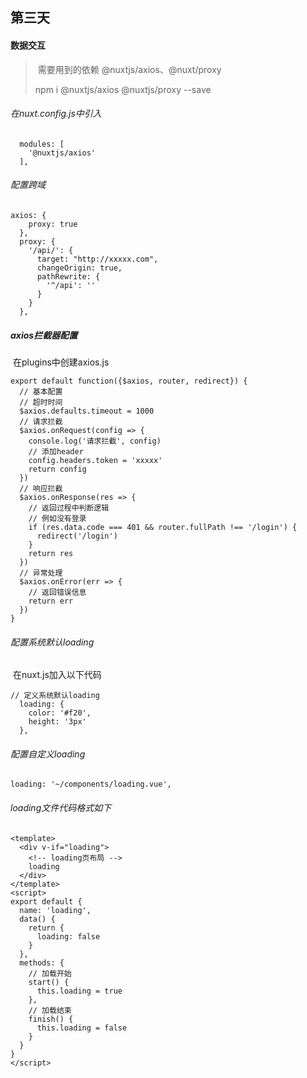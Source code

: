 ## 第三天

#### 数据交互

> ​	需要用到的依赖 @nuxtjs/axios、@nuxt/proxy
>
>  	npm i @nuxtjs/axios @nuxtjs/proxy --save

###### 在nuxt.config.js中引入

```
  modules: [
    '@nuxtjs/axios'
  ],
```

###### 配置跨域

```
axios: {
    proxy: true
  },
  proxy: {
    '/api/': {
      target: "http://xxxxx.com",
      changeOrigin: true,
      pathRewrite: {
        '^/api': ''
      }
    }
  },
```

##### axios拦截器配置

​	在plugins中创建axios.js

```
export default function({$axios, router, redirect}) {
  // 基本配置
  // 超时时间
  $axios.defaults.timeout = 1000
  // 请求拦截
  $axios.onRequest(config => {
    console.log('请求拦截', config)
    // 添加header
    config.headers.token = 'xxxxx'
    return config
  })
  // 响应拦截
  $axios.onResponse(res => {
    // 返回过程中判断逻辑
    // 例如没有登录
    if (res.data.code === 401 && router.fullPath !== '/login') {
      redirect('/login')
    }
    return res
  })
  // 异常处理
  $axios.onError(err => {
    // 返回错误信息
    return err
  })
}
```

###### 配置系统默认loading

​	在nuxt.js加入以下代码

```
// 定义系统默认loading
  loading: {
    color: '#f20',
    height: '3px'
  },
```

###### 配置自定义loading

```
loading: '~/components/loading.vue',
```

###### loading文件代码格式如下

```
<template>
  <div v-if="loading">
    <!-- loading页布局 -->
    loading
  </div>
</template>
<script>
export default {
  name: 'loading',
  data() {
    return {
      loading: false
    }
  },
  methods: {
    // 加载开始
    start() {
      this.loading = true
    },
    // 加载结束
    finish() {
      this.loading = false
    }
  }
}
</script>
```

